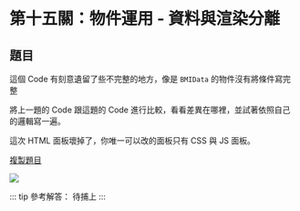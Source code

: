 # 第十五關：物件運用 - 資料與渲染分離

## 題目

這個 Code 有刻意遺留了些不完整的地方，像是 `BMIData` 的物件沒有將條件寫完整

將上一題的 Code 跟這題的 Code 進行比較，看看差異在哪裡，並試著依照自己的邏輯寫一遍。

這次 HTML 面板壞掉了，你唯一可以改的面板只有 CSS 與 JS 面板。

[複製題目](https://codepen.io/liao/pen/OJMpENO?editors=0010)

<img src="https://i.imgur.com/rxDhN84.png" />

::: tip 參考解答：
待捕上
:::